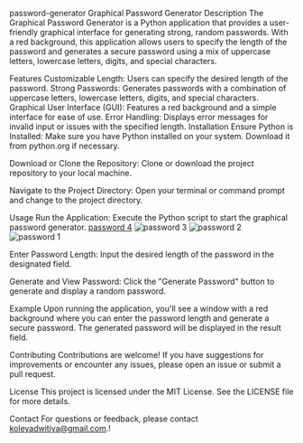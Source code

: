  password-generator
 Graphical Password Generator
Description
The Graphical Password Generator is a Python application that provides a user-friendly graphical interface for generating strong, random passwords. With a red background, this application allows users to specify the length of the password and generates a secure password using a mix of uppercase letters, lowercase letters, digits, and special characters.

Features
Customizable Length: Users can specify the desired length of the password.
Strong Passwords: Generates passwords with a combination of uppercase letters, lowercase letters, digits, and special characters.
Graphical User Interface (GUI): Features a red background and a simple interface for ease of use.
Error Handling: Displays error messages for invalid input or issues with the specified length.
Installation
Ensure Python is Installed:
Make sure you have Python installed on your system. Download it from python.org if necessary.

Download or Clone the Repository:
Clone or download the project repository to your local machine.

Navigate to the Project Directory:
Open your terminal or command prompt and change to the project directory.

Usage
Run the Application:
Execute the Python script to start the graphical password generator.
[password 4](https://github.com/user-attachments/assets/3d6aa065-0965-4c8d-8db1-37423d7ebb4e)
![password 3](https://github.com/user-attachments/assets/6568a2b2-27f2-4d92-88cd-6d70a3ac22bb)
![password 2](https://github.com/user-attachments/assets/05c00545-4eb3-4115-9073-6b3c45c186a7)
![password 1](https://github.com/user-attachments/assets/7ae8ce78-5459-405b-8b3f-313ac86b1690)


Enter Password Length:
Input the desired length of the password in the designated field.

Generate and View Password:
Click the "Generate Password" button to generate and display a random password.

Example
Upon running the application, you'll see a window with a red background where you can enter the password length and generate a secure password. The generated password will be displayed in the result field.

Contributing
Contributions are welcome! If you have suggestions for improvements or encounter any issues, please open an issue or submit a pull request.

License
This project is licensed under the MIT License. See the LICENSE file for more details.

Contact
For questions or feedback, please contact koleyadwitiya@gmail.com.!
